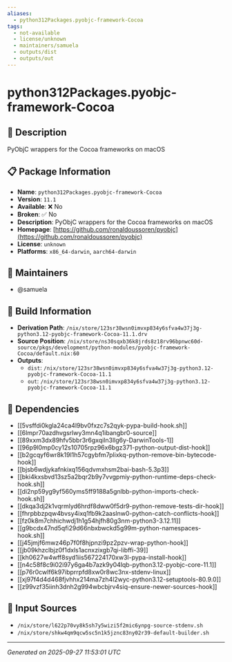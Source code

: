 ```yaml
---
aliases:
  - python312Packages.pyobjc-framework-Cocoa
tags:
  - not-available
  - license/unknown
  - maintainers/samuela
  - outputs/dist
  - outputs/out
---
```


# python312Packages.pyobjc-framework-Cocoa

## 📝 Description

PyObjC wrappers for the Cocoa frameworks on macOS

## 📋 Package Information

- **Name**: `python312Packages.pyobjc-framework-Cocoa`
- **Version**: `11.1`
- **Available**: ❌ No
- **Broken**: ✅ No
- **Description**: PyObjC wrappers for the Cocoa frameworks on macOS
- **Homepage**: [https://github.com/ronaldoussoren/pyobjc](https://github.com/ronaldoussoren/pyobjc)
- **License**: `unknown`
- **Platforms**: `x86_64-darwin`, `aarch64-darwin`
## 👥 Maintainers

- @samuela


## 🔧 Build Information

- **Derivation Path**: `/nix/store/123sr38wsn0imvxp834y6sfva4w37j3g-python3.12-pyobjc-framework-Cocoa-11.1.drv`
- **Source Position**: `/nix/store/ns30sqxb36k8jrds8z18rv96bpnwc60d-source/pkgs/development/python-modules/pyobjc-framework-Cocoa/default.nix:60`
- **Outputs**:
  - `dist`:  `/nix/store/123sr38wsn0imvxp834y6sfva4w37j3g-python3.12-pyobjc-framework-Cocoa-11.1`
  - `out`:  `/nix/store/123sr38wsn0imvxp834y6sfva4w37j3g-python3.12-pyobjc-framework-Cocoa-11.1`

## 🔗 Dependencies

- [[5vsffdi0kgla24ca4l9bv0fxzc7s2qyk-pypa-build-hook.sh]]
- [[6lmpr70azdhvgsrlwy3mn4q1ibangbr0-source]]
- [[89xxm3dx89hfv5bbr3r6gxqiln3llg6y-DarwinTools-1]]
- [[96p9l0mp0cy12s10705rpz96x6bgz371-python-output-dist-hook]]
- [[b2gcqyf6wr8k19l1h57cgybfm7plixkq-python-remove-bin-bytecode-hook]]
- [[bjsb6wdjykafnkixq156qdvmxhsm2bai-bash-5.3p3]]
- [[bki4kxsbvd13sz5a2bqr2b9y7vvgpmiy-python-runtime-deps-check-hook.sh]]
- [[di2np59yg9yf560yms5ff9188a5gnlbb-python-imports-check-hook.sh]]
- [[dkqa3dj2k1vqrmlyd6hrdf8dww0f5dr9-python-remove-tests-dir-hook]]
- [[fhrpbbzpqw4bvsy4ixq1fb9k2aaslnw0-python-catch-conflicts-hook]]
- [[fz0k8m7chhichwdj1h1g54hjfh80g3nm-python3-3.12.11]]
- [[g9bcdx47nd5qfi29d66nbxbwckd5g99m-python-namespaces-hook.sh]]
- [[j45jmjf6mwz46p7f0f8hjpnzi9pz2pzv-wrap-python-hook]]
- [[jb09khzclbjz0f1dxls1acnxzixgb7qi-libffi-39]]
- [[kh0627w4wff8syd1iis567224170xw3l-pypa-install-hook]]
- [[n4c58f8c9i02i97y6ga4b7azk9y04lqb-python3.12-pyobjc-core-11.1]]
- [[p76r0cwlf6k97ibprrpfd8xw0r8wc3nx-stdenv-linux]]
- [[xj97f4d4d468fjvhhx214ma7zh4l2wyc-python3.12-setuptools-80.9.0]]
- [[z99vzf35iinh3dnh2g994wbcbjrv4siq-ensure-newer-sources-hook]]

## 📁 Input Sources

- `/nix/store/l622p70vy8k5sh7y5wizi5f2mic6ynpg-source-stdenv.sh`
- `/nix/store/shkw4qm9qcw5sc5n1k5jznc83ny02r39-default-builder.sh`

---
*Generated on 2025-09-27 11:53:01 UTC*
